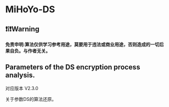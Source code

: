 # MiHoYo-DS

## ❗❕❗Warning

**免责申明:算法仅供学习参考用途，莫要用于违法或商业用途，否则造成的一切后果自负。与作者无关。**

## Parameters of the DS encryption process analysis.

对应版本 V2.3.0

关于参数DS的算法还原。



